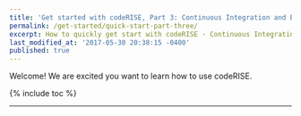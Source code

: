 ```yaml
---
title: 'Get started with codeRISE, Part 3: Continuous Integration and Builds'
permalink: /get-started/quick-start-part-three/
excerpt: How to quickly get start with codeRISE - Continuous Integration amd Builds
last_modified_at: '2017-05-30 20:38:15 -0400'
published: true
---
```


Welcome! We are excited you want to learn how to use codeRISE.

{% include toc %}


---
